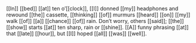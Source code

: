 [[In]] [[bed]] [[at]] ten o’[[clock]], [[I]] donned [[my]] headphones and rewound [[the]] cassette, [[thinking]] [[of]] murmurs [[heard]] [[on]] [[my]] walk [[of]] [[a]] [[chance]] [[of]] rain. Don’t worry, others [[said]]; [[the]] [[show]] starts [[at]] ten sharp, rain or [[shine]]. [[A]] funny phrasing [[at]] that [[late]] [[hour]], but [[I]] hoped [[all]] [[was]] [[well]].